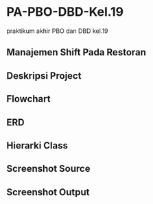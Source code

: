 # PA-PBO-DBD-Kel.19
praktikum akhir PBO dan DBD kel.19

## Manajemen Shift Pada Restoran

## Deskripsi Project

## Flowchart

## ERD

## Hierarki Class

## Screenshot Source

## Screenshot Output
